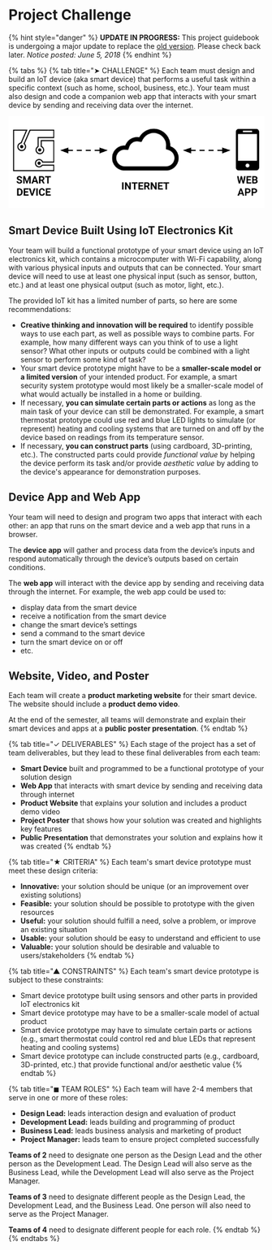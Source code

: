 # Project Challenge

{% hint style="danger" %}
**UPDATE IN PROGRESS:** This project guidebook is undergoing a major update to replace the [old version](https://docs.idew.org/internet-of-things-project/). Please check back later. _Notice posted: June 5, 2018_
{% endhint %}

{% tabs %}
{% tab title="➤ CHALLENGE" %}
Each team must design and build an IoT device \(aka smart device\) that performs a useful task within a specific context \(such as home, school, business, etc.\). Your team must also design and code a companion web app that interacts with your smart device by sending and receiving data over the internet.

![](../.gitbook/assets/smart-device-system.png)

## Smart Device Built Using IoT Electronics Kit

Your team will build a functional prototype of your smart device using an IoT electronics kit, which contains a microcomputer with Wi-Fi capability, along with various physical inputs and outputs that can be connected. Your smart device will need to use at least one physical input \(such as sensor, button, etc.\) and at least one physical output \(such as motor, light, etc.\).

The provided IoT kit has a limited number of parts, so here are some recommendations:

* **Creative thinking and innovation will be required** to identify possible ways to use each part, as well as possible ways to combine parts. For example, how many different ways can you think of to use a light sensor? What other inputs or outputs could be combined with a light sensor to perform some kind of task?
* Your smart device prototype might have to be a **smaller-scale model or a limited version** of your intended product. For example, a smart security system prototype would most likely be a smaller-scale model of what would actually be installed in a home or building.
* If necessary, **you can simulate certain parts or actions** as long as the main task of your device can still be demonstrated. For example, a smart thermostat prototype could use red and blue LED lights to simulate \(or represent\) heating and cooling systems that are turned on and off by the device based on readings from its temperature sensor.
* If necessary, **you can construct parts** \(using cardboard, 3D-printing, etc.\). The constructed parts could provide _functional value_ by helping the device perform its task and/or provide _aesthetic value_ by adding to the device's appearance for demonstration purposes.

## Device App and Web App

Your team will need to design and program two apps that interact with each other: an app that runs on the smart device and a web app that runs in a browser.

The **device app** will gather and process data from the device’s inputs and respond automatically through the device’s outputs based on certain conditions.

The **web app** will interact with the device app by sending and receiving data through the internet. For example, the web app could be used to:

* display data from the smart device
* receive a notification from the smart device
* change the smart device’s settings
* send a command to the smart device
* turn the smart device on or off
* etc.

## Website, Video, and Poster

Each team will create a **product marketing website** for their smart device. The website should include a **product demo video**.

At the end of the semester, all teams will demonstrate and explain their smart devices and apps at a **public poster presentation**.
{% endtab %}

{% tab title="✓ DELIVERABLES" %}
Each stage of the project has a set of team deliverables, but they lead to these final deliverables from each team:

* **Smart Device** built and programmed to be a functional prototype of your solution design
* **Web App** that interacts with smart device by sending and receiving data through internet
* **Product Website** that explains your solution and includes a product demo video
* **Project Poster** that shows how your solution was created and highlights key features
* **Public Presentation** that demonstrates your solution and explains how it was created
{% endtab %}

{% tab title="★ CRITERIA" %}
Each team's smart device prototype must meet these design criteria:

* **Innovative:** your solution should be unique \(or an improvement over existing solutions\)
* **Feasible:** your solution should be possible to prototype with the given resources
* **Useful:** your solution should fulfill a need, solve a problem, or improve an existing situation
* **Usable:** your solution should be easy to understand and efficient to use
* **Valuable:** your solution should be desirable and valuable to users/stakeholders
{% endtab %}

{% tab title="▲ CONSTRAINTS" %}
Each team's smart device prototype is subject to these constraints:

* Smart device prototype built using sensors and other parts in provided IoT electronics kit​
* Smart device prototype may have to be a smaller-scale model of actual product
* Smart device prototype may have to simulate certain parts or actions \(e.g., smart thermostat could control red and blue LEDs that represent heating and cooling systems\)
* Smart device prototype can include constructed parts \(e.g., cardboard, 3D-printed, etc.\) that provide functional and/or aesthetic value
{% endtab %}

{% tab title="◼ TEAM ROLES" %}
Each team will have 2-4 members that serve in one or more of these roles:

* **Design Lead:** leads interaction design and evaluation of product
* **Development Lead:** leads building and programming of product
* **Business Lead:** leads business analysis and marketing of product
* **Project Manager:** leads team to ensure project completed successfully

**Teams of 2** need to designate one person as the Design Lead and the other person as the Development Lead. The Design Lead will also serve as the Business Lead, while the Development Lead will also serve as the Project Manager.

**Teams of 3** need to designate different people as the Design Lead, the Development Lead, and the Business Lead. One person will also need to serve as the Project Manager.

**Teams of 4** need to designate different people for each role.
{% endtab %}
{% endtabs %}


